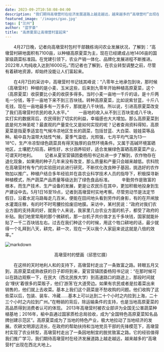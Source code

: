 ```yaml
---
date: 2023-09-2T10:58:08-04:00
description: "我们期待高墩营村在经济发展道路上越走越远，越来越多的“高墩营村”出现在西北大地上。"
featured_image: '/images/gao.jpg'
tags: ["兰州"]
author: "蓝宇豪"
title: "高原夏菜让高墩营村富起来"
---
```


&emsp;&emsp;4月27日晚，记者向高墩营村包村干部魏栋询问农业发展状况，了解到：“高墩营村耕地面积有7100亩，以种植高原夏菜为主，现在已经建成占地1406亩的国家级蔬菜标准园。在党建引领下，农业产销一体化、品牌化发展进程不断推进。2022年人均纯收入达到16000元。”而记者也了解到，在农业转型调整之前，尽管有着耕地资源，却始终没能让人们富起来。

<!--more-->
&emsp;&emsp;在4月7日的采访中，高墩营村书记钱其峰说：“八零年土地承包到块，那时候（高墩营村）种植的是小麦、玉米这些，后来到九零年开始种植高原夏菜，这个（高原夏菜）收获要比小麦的收获多得多。当时小麦一亩地一千斤的话，是十斤两毛一分钱，等于一亩地下来不到三百块钱。转种高原夏菜，比如说紫甘蓝，十斤八毛钱，现在一亩地最多有一万多斤，那就是八千块钱。所以说，引进高原夏菜改变了我们高墩营村农民的收入水平。”
&emsp;&emsp;一亩地的收入从不到三百块变成八千块，实打实的数据背后，农民得到了切实的利益，幸福感也大大增加。那么高原夏菜到底是何方神圣呢？最直观的产量变化又是如何实现的呢？记者查询资料得知，高原夏菜是指夏季适宜在气候冷凉地区生长的蔬菜，包括甘蓝、大白菜、娃娃菜等品种。榆中县为温带大陆性气候，夏季气温低，光照强，七月平均气温为13—18℃，生产冷凉型绿色蔬菜具有得天独厚的自然环境条件。又属于高碱环境富硒地区，土壤肥力较高，耕性好，水分涵养较好，适合发展绿色富硒高原夏菜产业，可谓天时地利。
&emsp;&emsp;记者从夏官营镇团委杨阳书记处进一步了解到，农作物存在退化现象，如果用的种子几年来没有改变，那么质量和产量只会越来越低。农科院在高墩营村有专门的实验田对此进行研究，不断优化改良种子基因，挑选好的农作物加以推广。种植户结合多年经验并在县农业科学技术人员的指导下，积极探寻新种植模式，所产蔬菜产品质量等级达到了绿色食品标准。
&emsp;&emsp;辛勤劳作是致富的根本，而生产技术、生产设备的发展，更是让农民乐在其中，更加积极地投身到生产建设中去。5月1日16至19点，记者到高墩营村实地考察。尽管劳动节是法定节假日，沿着水泥马路每走几百米，便能在田间地头看到劳作的身影，有的在开闸放水灌溉庄稼，有的时不时弯腰捡拾废旧地膜。采访中，某村民说：“政府对我们农业方面的支持真的好，就我个人来说，我家里几台农业方面的机子，都受了政府的补贴。我们地里常用的那个微耕机，那一台机子共价值才五千多块钱，国家就能补贴了一千二百块钱左右。过去在我们种这个的时候，用这个牲口耕地的话，最少就得一个礼拜到八天，耕完，耕一次，现在一天以我个人家庭来说这就是八倍的效率。”

![markdown](/images/DSC05935.JPG)
<center>高墩营村的壁画（邱思忆摄）</center>

&emsp;&emsp;在这样的天时地利人和的支持下，高墩营村走出了一条致富之路。转眼五月又到，高原夏菜成熟收获的日子即将到来，夏官营镇团委杨阳书记说：“在那时候可以在路边观察一下，在民大（西北民族大学）到高速路口的路途上，那段时间就会‘埋伏’着很多的菜贩子，他们‘游荡’在大道旁边。如果有农民或者是拉着菜出来销售的，他们就上去收菜。基本上我们这个蔬菜是不愁收购的问题。他们收购了这些菜以后，包装、装车、冷藏……基本上可以达到二十个小时之内拉到上海，二十三个小时之内拉到广州。”在畅销的背后，除运输条件的支持，也是当地高原夏菜的高品质得到消费者认可的体现。
2013年高墩营村被农业部评为全国无公害蔬菜种植基地；2016年，榆中县通过国家质检总局验收，成为“全国特色高原夏菜知名品牌创建示范区”。高原夏菜成为了当地的特色产业，极大地拉动了当地经济的发展。农耕文明源远流长，在政府的帮助扶持和当地党员干部的先锋模范下，高墩营村实现了农业转型，高墩营村走出了一条因地制宜的脱贫致富之路。它的经验值得我们推广学习，我们期待高墩营村在经济发展道路上越走越远，越来越多的“高墩营村”出现在西北大地上。

